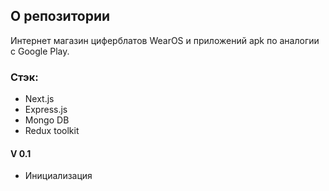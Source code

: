 ## О репозитории

Интернет магазин циферблатов WearOS и приложений apk по аналогии с Google Play. 

### Стэк:
- Next.js
- Express.js
- Mongo DB
- Redux toolkit

#### V 0.1
- Инициализация
